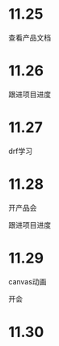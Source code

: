 # 11.25

查看产品文档

# 11.26

跟进项目进度

# 11.27

drf学习

# 11.28

开产品会

跟进项目进度

# 11.29

canvas动画

开会

# 11.30

